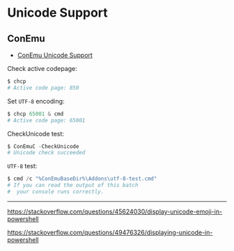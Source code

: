 
# Unicode Support

## ConEmu

- [ConEmu Unicode Support](https://conemu.github.io/en/UnicodeSupport.html)

Check active codepage:

```powershell
$ chcp
# Active code page: 850
```

Set `UTF-8` encoding:

```powershell
$ chcp 65001 & cmd
# Active code page: 65001
```

CheckUnicode test:

```powershell
$ ConEmuC -CheckUnicode
# Unicode check succeeded
```

`UTF-8` test:

```powershell
$ cmd /c "%ConEmuBaseDir%\Addons\utf-8-test.cmd"
# If you can read the output of this batch
#  your console runs correctly.
```

---

https://stackoverflow.com/questions/45624030/display-unicode-emoji-in-powershell

https://stackoverflow.com/questions/49476326/displaying-unicode-in-powershell
